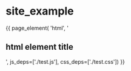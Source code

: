 site_example
=====

{{ page_element(
    'html',
    '<h2 id="htmlTitle">html element title</h2>',
    js_deps=['./test.js'],
    css_deps=['./test.css'])
}}
